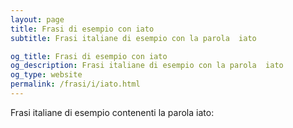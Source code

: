 ```yaml
---
layout: page
title: Frasi di esempio con iato 
subtitle: Frasi italiane di esempio con la parola  iato

og_title: Frasi di esempio con iato 
og_description: Frasi italiane di esempio con la parola  iato
og_type: website
permalink: /frasi/i/iato.html
---
```


Frasi italiane di esempio contenenti la parola iato:


